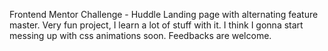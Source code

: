 Frontend Mentor Challenge - Huddle Landing page with alternating feature master. Very fun project, I learn a lot of stuff with it. I think I gonna start messing up with css animations soon. Feedbacks are welcome.